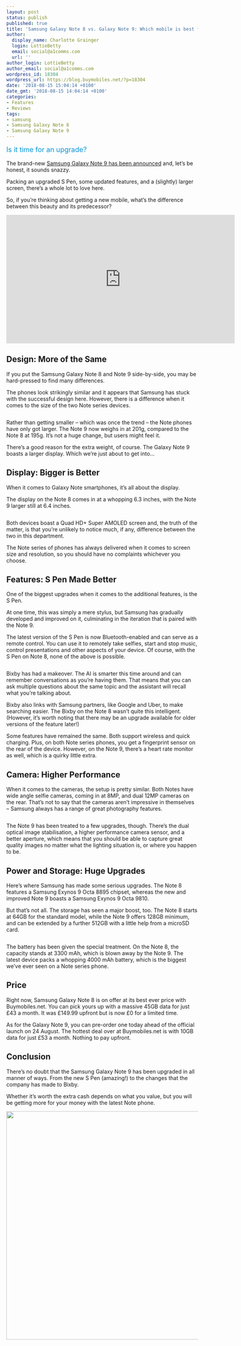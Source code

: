 ```yaml
---
layout: post
status: publish
published: true
title: 'Samsung Galaxy Note 8 vs. Galaxy Note 9: Which mobile is best for you?'
author:
  display_name: Charlotte Grainger
  login: LottieBetty
  email: social@a1comms.com
  url: ''
author_login: LottieBetty
author_email: social@a1comms.com
wordpress_id: 18304
wordpress_url: https://blog.buymobiles.net/?p=18304
date: '2018-08-15 15:04:14 +0100'
date_gmt: '2018-08-15 14:04:14 +0100'
categories:
- Features
- Reviews
tags:
- samsung
- Samsung Galaxy Note 8
- Samsung Galaxy Note 9
---
```

<p><span class="postStandFirst" style="color: #0896d5; line-height: 26px; font-size: 18px;">Is it time for an upgrade?</span></p>
<p>The brand-new <a href="https://blog.buymobiles.net/features/everything-you-need-to-know-about-the-new-samsung-galaxy-note-9" target="_blank" rel="noopener noreferrer">Samsung Galaxy Note 9 has been announced</a> and, let&rsquo;s be honest, it sounds snazzy.</p>
<p>Packing an upgraded S Pen, some updated features, and a (slightly) larger screen, there&rsquo;s a whole lot to love here.</p>
<p>So, if you&rsquo;re thinking about getting a new mobile, what&rsquo;s the difference between this beauty and its predecessor?</p>
<p><iframe src="https://www.youtube.com/embed/et4h1JkSXm0" width="600" height="338" frameborder="0" allowfullscreen="allowfullscreen"><span data-mce-type="bookmark" style="display: inline-block; width: 0px; overflow: hidden; line-height: 0;" class="mce_SELRES_start">﻿</span></iframe></p>
<h2>Design: More of the Same</h2>
<p>If you put the Samsung Galaxy Note 8 and Note 9 side-by-side, you may be hard-pressed to find many differences.</p>
<p>The phones look strikingly similar and it appears that Samsung has stuck with the successful design here. However, there is a difference when it comes to the size of the two Note series devices.</p>
<p><img class="aligncenter size-full wp-image-18237" src="https://lh3.googleusercontent.com/aiT_WZnEgSwpviE_WxIzzl7A7aNxPY4G6Gzy39m2C60hjVXJsd8oZ2Fc76kTagxevcrp1hJDkxVH79S2EeX8j_mY=s0" alt="" /></p>
<p>Rather than getting smaller &ndash; which was once the trend &ndash;&nbsp;the Note phones have only got larger. The Note 9 now weighs in at 201g, compared to the Note 8 at 195g. It&rsquo;s not a huge change, but users might feel it.</p>
<p>There&rsquo;s a good reason for the extra weight, of course. The Galaxy Note 9 boasts a larger display. Which we&rsquo;re just about to get into&hellip;</p>
<h2>Display: Bigger is Better</h2>
<p>When it comes to Galaxy Note smartphones, it&rsquo;s all about the display.</p>
<p>The display on the Note 8 comes in at a whopping 6.3 inches, with the Note 9 larger still at 6.4 inches.</p>
<p><img class="aligncenter size-full wp-image-18213" src="https://lh3.googleusercontent.com/I3nj4qU-HqlW01GjNaWEu_9ZOzObaS3ycV5acBQSGt6PV1ULCNIXfYm5zS7G7SZ38QRoc6yVBLsD9jYI-itxAh_h_w=s0" alt="" /></p>
<p>Both devices boast a Quad HD+ Super AMOLED screen and, the truth of the matter, is that you&rsquo;re unlikely to notice much, if any, difference between the two in this department.</p>
<p>The Note series of phones has always delivered when it comes to screen size and resolution, so you should have no complaints whichever you choose.</p>
<h2>Features: S Pen Made Better</h2>
<p>One of the biggest upgrades when it comes to the additional features, is the S Pen.</p>
<p>At one time, this was simply a mere stylus, but Samsung has gradually developed and improved on it, culminating in the iteration that is paired with the Note 9.</p>
<p>The latest version of the S Pen is now Bluetooth-enabled and can serve as a remote control. You can use it to remotely take selfies, start and stop music, control presentations and other aspects of your device. Of course, with the S Pen on Note 8, none of the above is possible.</p>
<p><img class="aligncenter size-full wp-image-18233" src="https://lh3.googleusercontent.com/znsMdqfDYVuRprHc4viHCqWnDxF8WqpASg_gbnyVtYCxPPPOW87gaR1EeF54UKWpiikZrm-Am_tDdj19Z4duYc2N=s0" alt="" /></p>
<p>Bixby has had a makeover. The AI is smarter this time around and can remember conversations as you&rsquo;re having them. That means that you can ask multiple questions about the same topic and the assistant will recall what you&rsquo;re talking about.</p>
<p>Bixby also links with Samsung partners, like Google and Uber, to make searching easier. The Bixby on the Note 8 wasn&rsquo;t quite this intelligent. (However, it&rsquo;s worth noting that there may be an upgrade available for older versions of the feature later!)</p>
<p>Some features have remained the same. Both support wireless and quick charging. Plus, on both Note series phones, you get a fingerprint sensor on the rear of the device. However, on the Note 9, there&rsquo;s a heart rate monitor as well, which is a quirky little extra.</p>
<h2>Camera: Higher Performance</h2>
<p>When it comes to the cameras, the setup is pretty similar. Both Notes have wide angle selfie cameras, coming in at 8MP, and dual 12MP cameras on the rear. That&rsquo;s not to say that the cameras aren&rsquo;t impressive in themselves &ndash;&nbsp;Samsung always has a range of great photography features.</p>
<p><img class="aligncenter size-full wp-image-18212" src="https://lh3.googleusercontent.com/8sMuty7rWwV2m5NQ_da7fm0gQX8B7F4rxwnFvXd2UdDwhnCsskUnC-1YVcxO6qD4AK1HGfrkM5QTJ2E1_YJBK4o8EA=s0" alt="" /></p>
<p>The Note 9 has been treated to a few upgrades, though. There&rsquo;s the dual optical image stabilisation, a higher performance camera sensor, and a better aperture, which means that you should be able to capture great quality images no matter what the lighting situation is, or where you happen to be.</p>
<h2>Power and Storage: Huge Upgrades</h2>
<p>Here&rsquo;s where Samsung has made some serious upgrades. The Note 8 features a Samsung Exynos 9 Octa 8895 chipset, whereas the new and improved Note 9 boasts a Samsung Exynos 9 Octa 9810.</p>
<p>But that&rsquo;s not all. The storage has seen a major boost, too. The Note 8 starts at 64GB for the standard model, while the Note 9 offers 128GB minimum, and can be extended by a further 512GB with a little help from a microSD card.</p>
<p><img class="aligncenter size-full wp-image-18210" src="https://lh3.googleusercontent.com/crPqHKFyXm7ubu194aNBIVsxJMiQBXi3EGDrm9dLsoAAVfGeCtFrBMZMSq05u8aATOJMsbag7JWVfTOqy8B7jGAL=s0" alt="" /></p>
<p>The battery has been given the special treatment. On the Note 8, the capacity stands at 3300 mAh, which is blown away by the Note 9. The latest device packs a whopping 4000 mAh battery, which is the biggest we&rsquo;ve ever seen on a Note series phone.</p>
<h2>Price</h2>
<p>Right now, Samsung Galaxy Note 8 is on offer at its best ever price with Buymobiles.net. You can pick yours up with a massive 45GB data for just &pound;43 a month. It was &pound;149.99 upfront but is now &pound;0 for a limited time.</p>
<p>As for the Galaxy Note 9, you can pre-order one today ahead of the official launch on 24 August. The hottest deal over at Buymobiles.net is with 10GB data for just &pound;53 a month. Nothing to pay upfront.</p>
<h2>Conclusion</h2>
<p>There&rsquo;s no doubt that the Samsung Galaxy Note 9 has been upgraded in all manner of ways. From the new S Pen (amazing!) to the changes that the company has made to Bixby.</p>
<p>Whether it&rsquo;s worth the extra cash depends on what you value, but you will be getting more for your money with the latest Note phone.</p>
<p><img class="aligncenter wp-image-18242 size-full" src="https://a1comms-blog-buymobiles.storage.googleapis.com/samsung-galaxy-note-9-blog.jpg" alt="" width="600" height="600" /></p>
